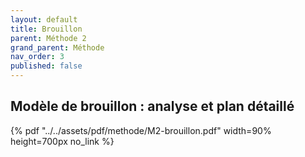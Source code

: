 ```yaml
---
layout: default
title: Brouillon
parent: Méthode 2
grand_parent: Méthode
nav_order: 3
published: false
---
```

##  Modèle de brouillon : analyse et plan détaillé

{% pdf "../../assets/pdf/methode/M2-brouillon.pdf" width=90% height=700px no_link %}